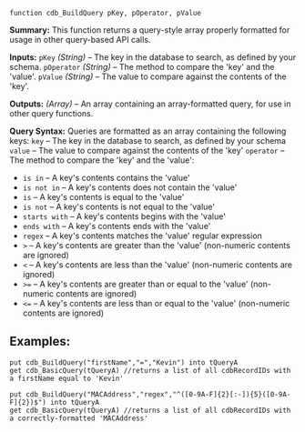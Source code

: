 `function cdb_BuildQuery pKey, pOperator, pValue`

**Summary:**
This function returns a query-style array properly formatted for usage in other query-based API calls.

**Inputs:**
`pKey` *(String)* – The key in the database to search, as defined by your schema.
`pOperator` *(String)* – The method to compare the 'key' and the 'value'.
`pValue` *(String)* – The value to compare against the contents of the 'key'.

**Outputs:**
*(Array)* – An array containing an array-formatted query, for use in other query functions.

**Query Syntax:**
Queries are formatted as an array containing the following keys:
`key` – The key in the database to search, as defined by your schema
`value` – The value to compare against the contents of the 'key'
`operator` – The method to compare the 'key' and the 'value':
* `is in` – A key's contents contains the 'value'
* `is not in` – A key's contents does not contain the 'value'
* `is` – A key's contents is equal to the 'value'
* `is not` – A key's contents is not equal to the 'value'
* `starts with` – A key's contents begins with the 'value'
* `ends with` – A key's contents ends with the 'value'
* `regex` – A key's contents matches the 'value' regular expression
* `>` – A key's contents are greater than the 'value' (non-numeric contents are ignored)
* `<` – A key's contents are less than the 'value' (non-numeric contents are ignored)
* `>=` – A key's contents are greater than or equal to the 'value' (non-numeric contents are ignored)
* `<=` – A key's contents are less than or equal to the 'value' (non-numeric contents are ignored)




**Examples:**
-------------
```
put cdb_BuildQuery("firstName","=","Kevin") into tQueryA
get cdb_BasicQuery(tQueryA) //returns a list of all cdbRecordIDs with a firstName equal to 'Kevin'
```

```
put cdb_BuildQuery("MACAddress","regex","^([0-9A-F]{2}[:-]){5}([0-9A-F]{2})$") into tQueryA
get cdb_BasicQuery(tQueryA) //returns a list of all cdbRecordIDs with a correctly-formatted 'MACAddress'
```